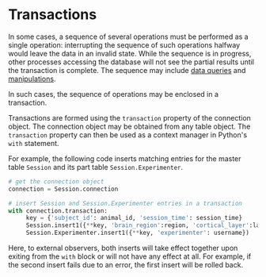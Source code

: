 # Transactions

In some cases, a sequence of several operations must be performed as a single 
operation: 
interrupting the sequence of such operations halfway would leave the data in an invalid 
state. 
While the sequence is in progress, other processes accessing the database will not see 
the partial results until the transaction is complete.
The sequence may include [data queries](../query/principles.md) and 
[manipulations](index.md).

In such cases, the sequence of operations may be enclosed in a transaction. 

Transactions are formed using the `transaction` property of the connection object. 
The connection object may be obtained from any table object.
The `transaction` property can then be used as a context manager in Python's `with` 
statement.

For example, the following code inserts matching entries for the master table `Session` 
and its part table `Session.Experimenter`.

```python
# get the connection object 
connection = Session.connection

# insert Session and Session.Experimenter entries in a transaction
with connection.transaction:
     key = {'subject_id': animal_id, 'session_time': session_time}
     Session.insert1({**key, 'brain_region':region, 'cortical_layer':layer})
     Session.Experimenter.insert1({**key, 'experimenter': username})
```

Here, to external observers, both inserts will take effect together upon exiting from 
the `with` block or will not have any effect at all.
For example, if the second insert fails due to an error, the first insert will be 
rolled back. 
